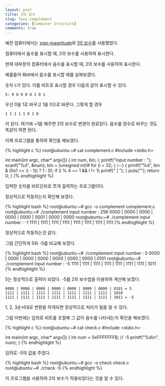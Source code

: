 ```yaml
---
layout: post
title: 2의 보수
slug: Twos complement
categories: [Computer Structure]
comments: true
---
```



예전 컴퓨터에서는 [sign-magnitude](/articles/2015-09/sign-magnitude)와 [1의 보수](articles/2015-09/Ones-complement)를 사용했었다.


컴퓨터에서 음수를 표시할 때, 2의 보수를 사용하여 표시한다.

현재 대부분의 컴퓨터에서 음수를 표시할 때, 2의 보수를 사용하여 표시한다.

예를들어 8bit에서 음수를 표시할 때를 살펴보겠다.

숫자 `5`가 있다. 이를 비트로 표시할 경우 다음과 같이 표시할 수 있다.

```
5: 0 0 0 0 0 1 0 1
```
 
우선 0을 1로 바꾸고 1을 0으로 바꾼다. 그렇게 할 경우

```
1 1 1 1 1 0 1 0
```

이 된다. 여기에 +1을 해주면 2의 보수로 변경이 완료된다. 음수를 양수로 바꾸는 것도 똑같이 하면 된다.

이제 프로그램을 통하여 확인을 해보겠다.

{% highlight c %}
root@ubuntu:~# cat complement.c 
#include <stdio.h>
 
int main(int argc, char* argv[]) {
    int num, bin, i;
    printf("input number : ");
    scanf("%d", &num);
    bin = *(unsigned int*)&num;
    for (i = 32; i; i--) {
        printf("%d", bin & (0x1 << (i - 1)) ? 1 : 0);
        if (i % 4 == 1 && i != 1) printf(" | ");
    }
    puts("");
    return 0;
}
{% endhighlight %}
 
입력한 숫자를 비트단위로 쪼개 출력하는 프로그램이다.

정상적으로 작동하는지 확인해 보겠다.

{% highlight bash %}
root@ubuntu:~# gcc -o complement complement.c 
root@ubuntu:~# ./complement 
input number : 256
0000 | 0000 | 0000 | 0000 | 0000 | 0001 | 0000 | 0000
root@ubuntu:~# ./complement 
input number : -1
1111 | 1111 | 1111 | 1111 | 1111 | 1111 | 1111 | 1111
{% endhighlight %}

정상적으로 작동하는것 같다.

그럼 간단하게 5와 -5를 비교해 보겠다.

{% highlight bash %}
root@ubuntu:~# ./complement
input number : 5
0000 | 0000 | 0000 | 0000 | 0000 | 0000 | 0000 | 0101
root@ubuntu:~# ./complement 
input number : -5
1111 | 1111 | 1111 | 1111 | 1111 | 1111 | 1111 | 1011
{% endhighlight %}
 
5는 정상적으로 출력이 되었다. -5를 2의 보수법을 이용하여 계산해 보겠다.

```
0000 | 0000 | 0000 | 0000 | 0000 | 0000 | 0000 | 0101 = 5
1111 | 1111 | 1111 | 1111 | 1111 | 1111 | 1111 | 1010
1111 | 1111 | 1111 | 1111 | 1111 | 1111 | 1111 | 1011 = -5
```

1, 2, 3순서대로 변환을 하게되면 정상적으로 처리가 됨을 알 수 있다.

그럼 이번에는 임의로 비트를 조절해 그 값이 음수를 나타내는지 확인을 해보겠다.

{% highlight c %}
root@ubuntu:~# cat check.c 
#include <stdio.h>
 
int main(int argc, char* argv[]) {
    int num = 0xFFFFFFFB; // -5
    printf("%d\n", num);
}
{% endhighlight %}

임의로 -5의 값을 주었다.

{% highlight bash %}
root@ubuntu:~# gcc -o check check.c 
root@ubuntu:~# ./check 
-5
{% endhighlight %}
 
이 프로그램을 사용하여 2의 보수가 적용되었다는 것을 알 수 있다.
